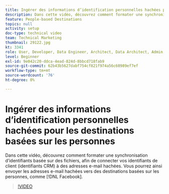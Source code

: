 ```yaml
---
title: Ingérer des informations d’identification personnelles hachées pour les destinations basées sur les personnes
description: Dans cette vidéo, découvrez comment formater une synchronisation d’identifiants basée sur des fichiers, afin de connecter vos identifiants de client (identifiants CRM) à des adresses e-mail hachées.
feature: People-based Destinations
topics: null
activity: setup
doc-type: technical video
team: Technical Marketing
thumbnail: 29122.jpg
kt: 3341
role: User, Developer, Data Engineer, Architect, Data Architect, Admin, Leader
level: Beginner
exl-id: 9e042c20-ddca-4ead-824d-8bbcd718fab9
source-git-commit: 62b43b5627dabf754cf821f974a56c60989ef7ef
workflow-type: tm+mt
source-wordcount: '76'
ht-degree: 0%

---
```


# Ingérer des informations d’identification personnelles hachées pour les destinations basées sur les personnes

Dans cette vidéo, découvrez comment formater une synchronisation d’identifiants basée sur des fichiers, afin de connecter vos identifiants de client (identifiants CRM) à des adresses e-mail hachées. Vous pourrez ainsi envoyer les adresses e-mail hachées vers des destinations basées sur les personnes, comme [!DNL Facebook].

>[!VIDEO](https://video.tv.adobe.com/v/29122/?quality=12)

